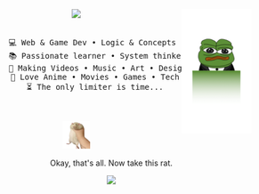 <div align="center">
    <img src="https://raw.githubusercontent.com/Vergonn/Vergonn/master/assets/pepe-stare.png" width="25%" align="right" />
    <img src="https://readme-typing-svg.demolab.com?font=Consolas&size=50&duration=4000&pause=300&color=5C8F37&center=true&vCenter=true&width=1870&height=200&lines=Coding+for+the+joy+of+it...++until+the+bugs+start+talking+back%2C+crazy;Crazy%3F;I+Was+Crazy+Once;They+Locked+Me+In+A+Room;A+Rubber+Room;A+Rubber+Room+With+Rats;And+Rats+Make+Me+Crazy" width="70%" />
    <br><br>
    <pre>
        💻 Web & Game Dev • Logic & Concepts • Story
        📚 Passionate learner • System thinker • Refining ideas
        🎨 Making Videos • Music • Art • Design • Code • UI/UX
        💖 Love Anime • Movies • Games • Tech
        ⏳ The only limiter is time...
    </pre>
    <br>
    <img src="https://raw.githubusercontent.com/Vergonn/Vergonn/master/assets/rat.png" height="50" />
    <br>
    <p>Okay, that's all. Now take this rat.</p>

[![](https://img.shields.io/badge/Vergonn-you%20never%20know-2a3640)](https://www.vergonn.com/)
</div>

